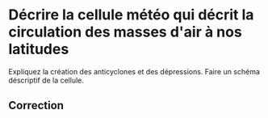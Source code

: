 # Décrire la cellule météo qui décrit la circulation des masses d'air à nos latitudes
Expliquez la création des anticyclones et des dépressions.
Faire un schéma déscriptif de la cellule.

## Correction
